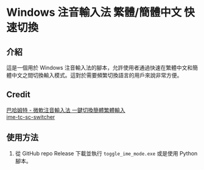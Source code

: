 # Windows 注音輸入法 繁體/簡體中文 快速切換

## 介紹
這是一個用於 Windows 注音輸入法的腳本，允許使用者通過快速在繁體中文和簡體中文之間切換輸入模式。這對於需要頻繁切換語言的用戶來說非常方便。

## Credit
[巴哈姆特 - 微軟注音輸入法 一鍵切換簡體繁體輸入](https://home.gamer.com.tw/artwork.php?sn=6002596)  
[ime-tc-sc-switcher](https://github.com/aa846301/ime-tc-sc-switcher)

## 使用方法
1. 從 GitHub repo Release 下載並執行 `toggle_ime_mode.exe` 或是使用 Python 腳本。
